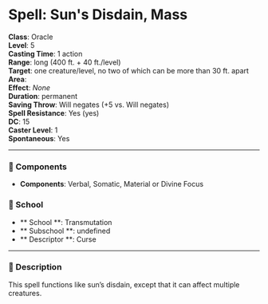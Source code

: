 
# Spell: Sun's Disdain, Mass
**Class**: Oracle  
**Level**: 5  
**Casting Time**: 1 action  
**Range**: long (400 ft. + 40 ft./level)  
**Target**: one creature/level, no two of which can be more than 30 ft. apart  
**Area**:   
**Effect**: _None_  
**Duration**: permanent  
**Saving Throw**: Will negates (+5 vs. Will negates)  
**Spell Resistance**: Yes (yes)  
**DC**: 15  
**Caster Level**: 1  
**Spontaneous**: Yes

---

### 🔮 Components
- **Components**: Verbal, Somatic, Material or Divine Focus

### 🏫 School
- ** School **: Transmutation
- ** Subschool **: undefined
- ** Descriptor **: Curse
---

### 📜 Description
This spell functions like sun’s disdain, except that it can affect multiple creatures.
